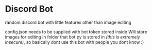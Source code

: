 # Discord Bot
random discord bot with little features other than image editing

config.json needs to be supplied with bot token stored inside
Will store images for editing in folder that bot.py is stored in *(this is extremely insecure)*, so basically dont use this bot with people you dont know :)
